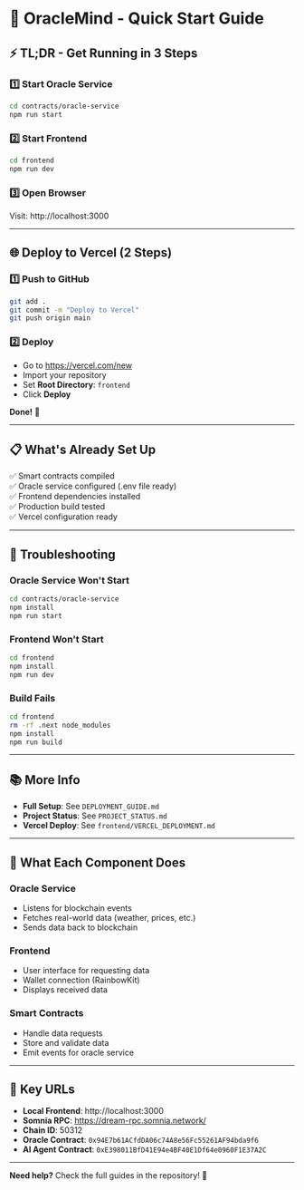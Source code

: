 # 🚀 OracleMind - Quick Start Guide

## ⚡ TL;DR - Get Running in 3 Steps

### 1️⃣ Start Oracle Service
```bash
cd contracts/oracle-service
npm run start
```

### 2️⃣ Start Frontend
```bash
cd frontend
npm run dev
```

### 3️⃣ Open Browser
Visit: http://localhost:3000

---

## 🌐 Deploy to Vercel (2 Steps)

### 1️⃣ Push to GitHub
```bash
git add .
git commit -m "Deploy to Vercel"
git push origin main
```

### 2️⃣ Deploy
- Go to https://vercel.com/new
- Import your repository
- Set **Root Directory**: `frontend`
- Click **Deploy**

**Done!** 🎉

---

## 📋 What's Already Set Up

✅ Smart contracts compiled  
✅ Oracle service configured (.env file ready)  
✅ Frontend dependencies installed  
✅ Production build tested  
✅ Vercel configuration ready  

---

## 🔧 Troubleshooting

### Oracle Service Won't Start
```bash
cd contracts/oracle-service
npm install
npm run start
```

### Frontend Won't Start
```bash
cd frontend
npm install
npm run dev
```

### Build Fails
```bash
cd frontend
rm -rf .next node_modules
npm install
npm run build
```

---

## 📚 More Info

- **Full Setup**: See `DEPLOYMENT_GUIDE.md`
- **Project Status**: See `PROJECT_STATUS.md`
- **Vercel Deploy**: See `frontend/VERCEL_DEPLOYMENT.md`

---

## 🎯 What Each Component Does

### Oracle Service
- Listens for blockchain events
- Fetches real-world data (weather, prices, etc.)
- Sends data back to blockchain

### Frontend
- User interface for requesting data
- Wallet connection (RainbowKit)
- Displays received data

### Smart Contracts
- Handle data requests
- Store and validate data
- Emit events for oracle service

---

## 🌟 Key URLs

- **Local Frontend**: http://localhost:3000
- **Somnia RPC**: https://dream-rpc.somnia.network/
- **Chain ID**: 50312
- **Oracle Contract**: `0x94E7b61ACfdDA06c74A8e56Fc55261AF94bda9f6`
- **AI Agent Contract**: `0xE398011BfD41E94e4BF40E1Df64e0960F1E37A2C`

---

**Need help?** Check the full guides in the repository! 📖
